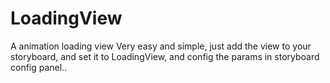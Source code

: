 # LoadingView
A animation loading view
Very easy and simple, just add the view to your storyboard, and set it to LoadingView, and config the params in storyboard config panel..
